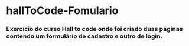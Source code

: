 # hallToCode-Fomulario
### Exercício do curso Hall to code onde foi criado duas páginas contendo um formulário de cadastro e outro de login.
